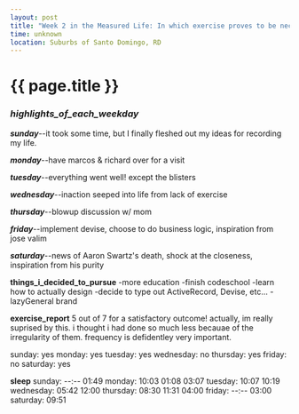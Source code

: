 ```yaml
---
layout: post
title: "Week 2 in the Measured Life: In which exercise proves to be neccesary, and where perspective begins to take hold"
time: unknown
location: Suburbs of Santo Domingo, RD
---
```


{{ page.title }}
================

### _highlights_of_each_weekday_

***sunday***--it took some time, but I finally fleshed out my ideas for recording my life.

***monday***--have marcos & richard over for a visit

***tuesday***--everything went well! except the blisters

***wednesday***--inaction seeped into life from lack of exercise

***thursday***--blowup discussion w/ mom

***friday***--implement devise, choose to do business logic, inspiration from jose valim

***saturday***--news of Aaron Swartz's death, shock at the closeness, inspiration from his purity


__things_i_decided_to_pursue__
-more education
-finish codeschool
-learn how to actually design
-decide to type out ActiveRecord, Devise, etc...
-lazyGeneral brand

__exercise_report__
5 out of 7 for a satisfactory outcome! actually, im really suprised by this. i thought i had done so much less becauae of the irregularity of them. frequency is defidentley very important.

sunday:    yes
monday:    yes
tuesday:   yes
wednesday: no
thursday:  yes
friday:    no
saturday:  yes

__sleep__
sunday:    --:--  01:49
monday:    10:03  01:08 03:07
tuesday:   10:07  10:19
wednesday: 05:42  12:00
thursday:  08:30  11:31 04:00
friday:    --:--  03:00
saturday:  09:51
